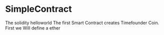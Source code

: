 # SimpleContract
The solidity helloworld
The first Smart Contract creates Timefounder Coin.
First we Will define a ether
